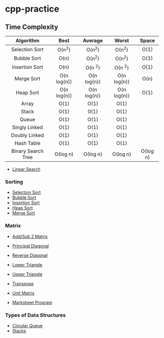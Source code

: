# cpp-practice

## Time Complexity

| Algorithm | Best | Average | Worst | Space |
| :--: | :--: | :--: | :--: | :--: |
| Selection Sort | O(n<sup>2</sup>) | O(n<sup>2</sup>) | O(n<sup>2</sup>) | O(1) |
| Bubble Sort | O(n) | O(n<sup>2</sup>) | O(n<sup>2</sup>) | O(1) |
| Insertion Sort | O(n) | O(n <sup>2</sup>) | O(n <sup>2</sup>) | O(1) |
| Merge Sort | O(n log(n)) | O(n log(n)) | O(n log(n)) | O(n) |
| Heap Sort | O(n log(n)) | O(n log(n)) | O(n log(n)) | O(1) |
| Array | O(1) | O(1) | O(1) |  | 
| Stack | O(1) | 0(1) | O(1) |  |
| Queue | O(1) | O(1) | O(1) |  |
| Singly Linked | O(1) | O(1) | O(1) |  |
| Doubly Linked | O(1) | O(1) | O(1) |  |
| Hash Table | O(1) | O(1) | O(1) |  |
| Binary Search Tree | O(log n) | O(log n) | O(log n) | O(log n) |



- [Linear Search](https://github.com/Reubzz/cpp-practice/blob/8333ff5fa3034f4555d6368e98d1282f53dbbdfd/DSA%20Programs/Q1.cpp#L98)

### Sorting

- [Selection Sort](https://github.com/Reubzz/cpp-practice/blob/8333ff5fa3034f4555d6368e98d1282f53dbbdfd/DSA%20Programs/Q1.cpp#L158)
- [Bubble Sort](https://github.com/Reubzz/cpp-practice/blob/8333ff5fa3034f4555d6368e98d1282f53dbbdfd/DSA%20Programs/Q1.cpp#L177)
- [Insertion Sort](https://github.com/Reubzz/cpp-practice/blob/8333ff5fa3034f4555d6368e98d1282f53dbbdfd/DSA%20Programs/Q1.cpp#L195)
- [Heap Sort](./Heap%20Sort.cpp)
- [Merge Sort](./Merge%20sort.cpp)

### Matrix

- [Add/Sub 2 Matrix](./DSA%20Programs/Q2-7.cpp)
- [Principal Diagonal](https://github.com/Reubzz/cpp-practice/blob/c51726198ef8b9fc0a74543cb83a9b90abd8043e/DSA%20Programs/Q2.cpp#L42)
- [Reverse Diagonal](https://github.com/Reubzz/cpp-practice/blob/c51726198ef8b9fc0a74543cb83a9b90abd8043e/DSA%20Programs/Q2.cpp#L77)
- [Lower Triangle](https://github.com/Reubzz/cpp-practice/blob/c51726198ef8b9fc0a74543cb83a9b90abd8043e/DSA%20Programs/Q2.cpp#L53)
- [Upper Triangle](https://github.com/Reubzz/cpp-practice/blob/c51726198ef8b9fc0a74543cb83a9b90abd8043e/DSA%20Programs/Q2.cpp#L65)
- [Transpose](https://github.com/Reubzz/cpp-practice/blob/c51726198ef8b9fc0a74543cb83a9b90abd8043e/DSA%20Programs/Q2.cpp#L93)
- [Unit Matrix](https://github.com/Reubzz/cpp-practice/blob/c51726198ef8b9fc0a74543cb83a9b90abd8043e/DSA%20Programs/Q2.cpp#L104)

- [Marksheet Program](./DSA%20Programs/Q3.cpp)

### Types of Data Structures

- [Circular Queue](./QUEUE.CPP)
- [Stacks](./stack.cpp)
